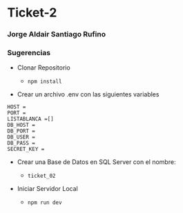 # Ticket-2

### Jorge Aldair Santiago Rufino

### Sugerencias
- Clonar Repositorio
    - `npm install`

- Crear un archivo .env con las siguientes variables
```
HOST =
PORT =
LISTABLANCA =[]
DB_HOST =
DB_PORT =
DB_USER =
DB_PASS =
SECRET_KEY =
```

- Crear una Base de Datos en SQL Server con el nombre:
    - `ticket_02`

- Iniciar Servidor Local
    - `npm run dev`